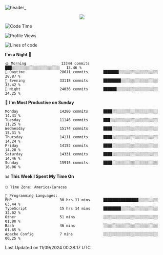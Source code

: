 ![header_](https://github.com/user-attachments/assets/4010d822-ccdc-4198-b608-18c773338d18)


<p align="center">
  <a href="http://www.github.com/thevacs">
    <img src="https://github-readme-streak-stats.herokuapp.com/?user=thevacs&stroke=ffffff&background=1c1917&ring=0891b2&fire=0891b2&currStreakNum=ffffff&currStreakLabel=0891b2&sideNums=ffffff&sideLabels=ffffff&dates=ffffff&hide_border=true" />
  </a>
</p>

<!--START_SECTION:waka-->
![Code Time](http://img.shields.io/badge/Code%20Time-2%2C772%20hrs%201%20min-blue)

![Profile Views](http://img.shields.io/badge/Profile%20Views-4-blue)

![Lines of code](https://img.shields.io/badge/From%20Hello%20World%20I%27ve%20Written-10.4%20million%20lines%20of%20code-blue)

**I'm a Night 🦉** 

```text
🌞 Morning                13344 commits       ███░░░░░░░░░░░░░░░░░░░░░░   13.46 % 
🌆 Daytime                28611 commits       ███████░░░░░░░░░░░░░░░░░░   28.87 % 
🌃 Evening                33118 commits       ████████░░░░░░░░░░░░░░░░░   33.42 % 
🌙 Night                  24036 commits       ██████░░░░░░░░░░░░░░░░░░░   24.25 % 
```
📅 **I'm Most Productive on Sunday** 

```text
Monday                   14280 commits       ████░░░░░░░░░░░░░░░░░░░░░   14.41 % 
Tuesday                  11146 commits       ███░░░░░░░░░░░░░░░░░░░░░░   11.25 % 
Wednesday                15174 commits       ████░░░░░░░░░░░░░░░░░░░░░   15.31 % 
Thursday                 14111 commits       ████░░░░░░░░░░░░░░░░░░░░░   14.24 % 
Friday                   14152 commits       ████░░░░░░░░░░░░░░░░░░░░░   14.28 % 
Saturday                 14331 commits       ████░░░░░░░░░░░░░░░░░░░░░   14.46 % 
Sunday                   15915 commits       ████░░░░░░░░░░░░░░░░░░░░░   16.06 % 
```


📊 **This Week I Spent My Time On** 

```text
🕑︎ Time Zone: America/Caracas

💬 Programming Languages: 
PHP                      30 hrs 11 mins      ████████████████░░░░░░░░░   63.44 % 
TypeScript               15 hrs 14 mins      ████████░░░░░░░░░░░░░░░░░   32.02 % 
Other                    51 mins             ░░░░░░░░░░░░░░░░░░░░░░░░░   01.80 % 
Bash                     46 mins             ░░░░░░░░░░░░░░░░░░░░░░░░░   01.65 % 
Apache Config            7 mins              ░░░░░░░░░░░░░░░░░░░░░░░░░   00.25 % 
```


 Last Updated on 11/09/2024 00:28:17 UTC
<!--END_SECTION:waka-->
